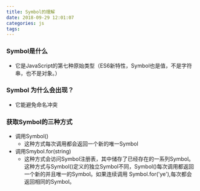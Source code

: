 ```yaml
---
title: Symbol的理解
date: 2018-09-29 12:01:07
categories: js
tags:
---
```


### Symbol是什么

- 它是JavaScript的第七种原始类型（ES6新特性，Symbol也是值，不是字符串，也不是对象。）

### Symbol 为什么会出现？

- 它能避免命名冲突

### 获取Symbol的三种方式

- 调用Symbol()
  - 这种方式每次调用都会返回一个新的唯一Symbol
- 调用Smybol.for(string)
  - 这种方式会访问Symbol注册表，其中储存了已经存在的一系列Symbol。这种方式与Symbol()定义的独立Symbol不同，Symbol()每次调用都返回一个新的并且唯一的Symbol。如果连续调用 Symbol.for('ye'),每次都会返回相同的Symbol。